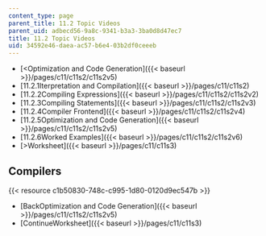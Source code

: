 ```yaml
---
content_type: page
parent_title: 11.2 Topic Videos
parent_uid: adbecd56-9a8c-9341-b3a3-3ba0d8d47ec7
title: 11.2 Topic Videos
uid: 34592e46-daea-ac57-b6e4-03b2df0ceeeb
---
```


*   [<Optimization and Code Generation]({{< baseurl >}}/pages/c11/c11s2/c11s2v5)
*   [11.2.1Iterpretation and Compilation]({{< baseurl >}}/pages/c11/c11s2)
*   [11.2.2Compiling Expressions]({{< baseurl >}}/pages/c11/c11s2/c11s2v2)
*   [11.2.3Compiling Statements]({{< baseurl >}}/pages/c11/c11s2/c11s2v3)
*   [11.2.4Compiler Frontend]({{< baseurl >}}/pages/c11/c11s2/c11s2v4)
*   [11.2.5Optimization and Code Generation]({{< baseurl >}}/pages/c11/c11s2/c11s2v5)
*   [11.2.6Worked Examples]({{< baseurl >}}/pages/c11/c11s2/c11s2v6)
*   [\>Worksheet]({{< baseurl >}}/pages/c11/c11s3)

Compilers
---------

{{< resource c1b50830-748c-c995-1d80-0120d9ec547b >}}

*   [BackOptimization and Code Generation]({{< baseurl >}}/pages/c11/c11s2/c11s2v5)
*   [ContinueWorksheet]({{< baseurl >}}/pages/c11/c11s3)